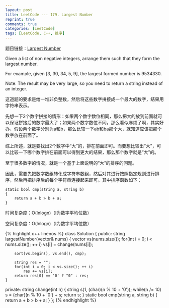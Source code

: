 ```yaml
---
layout: post
title: LeetCode --- 179. Largest Number
reprint: true
comments: true
categories: [LeetCode]
tags: [LeetCode, C++, 排序]
---
```



题目链接：[Largest Number](https://oj.leetcode.com/problems/largest-number/ ) 

Given a list of non negative integers, arrange them such that they form the largest number. 

For example, given [3, 30, 34, 5, 9], the largest formed number is 9534330. 

Note: The result may be very large, so you need to return a string instead of an integer. 

这道题的要求是给一堆非负整数，然后将这些数字拼接成一个最大的数字，结果用字符串表示。

先想一下2个数字拼接的情形：如果两个数字数位相同，那么把大的放到前面就可以保证拼接后的数字最大了；如果两个数字数位不同，那么看似麻烦了啊，其实好办，假设两个数字分别为a和b，那么比较一下ab和ba那个大，就知道应该把那个数字放在前面了。

综上所述，就是要找出2个数字中“大”的，排在前面即可。而要想比较出“大”，可以比较一下哪个数字排在前面可以得到更大的结果，那么那个数字就是“大”的。

至于很多数字的情况，就是一个基于上面说明的“大”的排序的问题。

因此，需要先把数字数组转化成字符串数组，然后对其进行按照指定规则进行排序，然后再把排序后的每个字符串连接起来即可。其中排序函数如下：

    static bool cmp(string a, string b)
    {
        return a + b > b + a;
    }

时间复杂度：O(lnlogn)（l为数字平均位数）

空间复杂度：O(lnlogn)（l为数字平均位数）

{% highlight c++ linenos %}
class Solution
{
public:
    string largestNumber(vector<int>& nums)
    {
        vector<string> vs(nums.size());
        for(int i = 0; i < nums.size(); ++ i)
            vs[i] = change(nums[i]);
        
        sort(vs.begin(), vs.end(), cmp);
        
        string res = "";
        for(int i = 0; i < vs.size(); ++ i)
            res += vs[i];
        return res[0] == '0' ? "0" : res;
    }
private:
    string change(int n)
    {
        string s(1, (char)(n % 10 + '0'));
        while(n /= 10)
            s = (char)(n % 10 + '0') + s;
        return s;
    }
    static bool cmp(string a, string b)
    {
        return a + b > b + a;
    }
};
{% endhighlight %}
